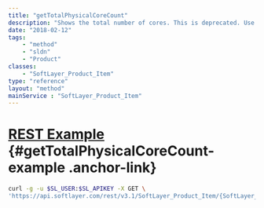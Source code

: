 ```yaml
---
title: "getTotalPhysicalCoreCount"
description: "Shows the total number of cores. This is deprecated. Use [SoftLayer_Product_Item::getCapacity](/reference/services/SoftLayer_Product_Item/getCapacity) for guest_core products and [SoftLayer_Product_Item::getTotalPhysicalCoreCapacity](/reference/services/SoftLayer_Product_Item/getTotalPhysicalCoreCapacity) for server products"
date: "2018-02-12"
tags:
    - "method"
    - "sldn"
    - "Product"
classes:
    - "SoftLayer_Product_Item"
type: "reference"
layout: "method"
mainService : "SoftLayer_Product_Item"
---
```


# [REST Example](#getTotalPhysicalCoreCount-example) <a href="/article/rest/"><i class="fas fa-question"></i></a> {#getTotalPhysicalCoreCount-example .anchor-link} 
```bash
curl -g -u $SL_USER:$SL_APIKEY -X GET \
'https://api.softlayer.com/rest/v3.1/SoftLayer_Product_Item/{SoftLayer_Product_ItemID}/getTotalPhysicalCoreCount'
```

